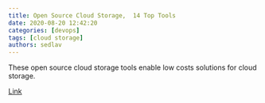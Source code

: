```yaml
---
title: Open Source Cloud Storage,  14 Top Tools
date: 2020-08-20 12:42:20
categories: [devops]
tags: [cloud storage]
authors: sedlav
---
```


These open source cloud storage tools enable low costs solutions for cloud storage.

[Link](https://www.datamation.com/cloud-computing/slideshows/open-source-cloud-storage-14-top-tools.html)
